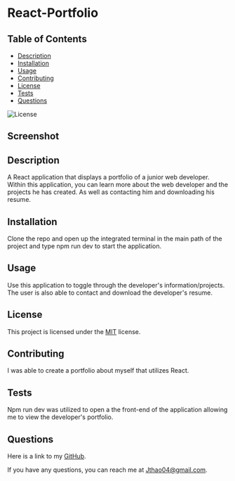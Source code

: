 # React-Portfolio

## Table of Contents
- [Description](#description)
- [Installation](#installation)
- [Usage](#usage)
- [Contributing](#contributing)
- [License](#license)
- [Tests](#tests)
- [Questions](#questions)

![License](https://img.shields.io/badge/License-MIT-yellow.svg)

## Screenshot
<!-- ![Fullscreen Image](./Assets/Screenshot.png) -->

## Description

A React application that displays a portfolio of a junior web developer. Within this application, you can learn more about the web developer and the projects he has created. As well as contacting him and downloading his resume.

## Installation

Clone the repo and open up the integrated terminal in the main path of the project and type npm run dev to start the application.

## Usage

Use this application to toggle through the developer's information/projects. The user is also able to contact and download the developer's resume.

## License

This project is licensed under the [MIT]([License](https://opensource.org/licenses/MIT)) license.

## Contributing

I was able to create a portfolio about myself that utilizes React.

## Tests

Npm run dev was utilized to open a the front-end of the application allowing me to view the developer's portfolio.

## Questions
Here is a link to my [GitHub](https://github.com/Jthao04).

If you have any questions, you can reach me at [Jthao04@gmail.com](mailto:Jthao04@gmail.com).
